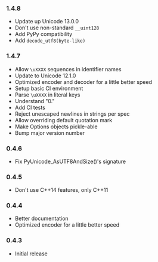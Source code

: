 ### 1.4.8

* Update up Unicode 13.0.0
* Don't use non-standard ``__uint128``
* Add PyPy compatibility
* Add ``decode_utf8(byte-like)``

### 1.4.7

* Allow ``\uXXXX`` sequences in identifier names
* Update to Unicode 12.1.0
* Optimized encoder and decoder for a little better speed
* Setup basic CI environment
* Parse ``\uXXXX`` in literal keys
* Understand "0."
* Add CI tests
* Reject unescaped newlines in strings per spec
* Allow overriding default quotation mark
* Make Options objects pickle-able
* Bump major version number

### 0.4.6

* Fix PyUnicode_AsUTF8AndSize()'s signature

### 0.4.5

* Don't use C++14 features, only C++11

### 0.4.4

* Better documentation
* Optimized encoder for a little better speed

### 0.4.3

* Initial release
